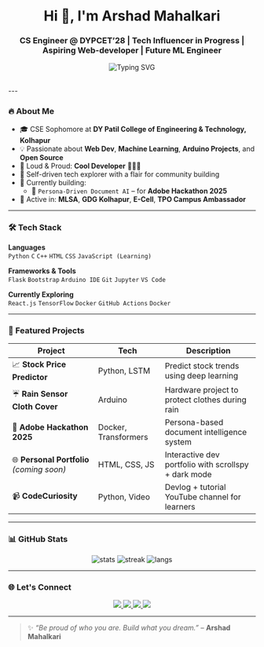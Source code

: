 <h1 align="center">Hi 👋, I'm Arshad Mahalkari</h1>
<h3 align="center">CS Engineer @ DYPCET’28 | Tech Influencer in Progress | Aspiring Web-developer | Future ML Engineer</h3>

<p align="center">
  <img src="https://readme-typing-svg.demolab.com?font=JetBrains+Mono&duration=3000&pause=800&color=7F7FFF&center=true&vCenter=true&width=450&lines=Curious+Mind+%E2%9C%94;Creative+Soul+%E2%9C%94;Community+Driven+%E2%9C%94;Coding+Everyday+%F0%9F%92%BB" alt="Typing SVG" />
</p>

<br>
---

### 🔥 About Me

- 🎓 CSE Sophomore at **DY Patil College of Engineering & Technology, Kolhapur**
- 💡 Passionate about **Web Dev**, **Machine Learning**, **Arduino Projects**, and **Open Source**
- 🌈 Loud & Proud: **Cool Developer** 🏳️‍🌈😎
- 🧠 Self-driven tech explorer with a flair for community building
- 🎯 Currently building:
  - 🤖 `Persona-Driven Document AI` – for **Adobe Hackathon 2025**
- 🤝 Active in: **MLSA**, **GDG Kolhapur**, **E-Cell**, **TPO Campus Ambassador**

---

### 🛠️ Tech Stack

**Languages**  
`Python` `C` `C++` `HTML` `CSS` `JavaScript (Learning)`

**Frameworks & Tools**  
`Flask` `Bootstrap` `Arduino IDE` `Git` `Jupyter` `VS Code`

**Currently Exploring**  
`React.js` `TensorFlow` `Docker` `GitHub Actions` `Docker`

---

### 🚀 Featured Projects

| Project | Tech | Description |
|--------|------|-------------|
| 📈 **Stock Price Predictor** | Python, LSTM | Predict stock trends using deep learning |
| ☔ **Rain Sensor Cloth Cover** | Arduino | Hardware project to protect clothes during rain |
| 🧠 **Adobe Hackathon 2025** | Docker, Transformers | Persona-based document intelligence system |
| 🌐 **Personal Portfolio** *(coming soon)* | HTML, CSS, JS | Interactive dev portfolio with scrollspy + dark mode |
| 📹 **CodeCuriosity** | Python, Video | Devlog + tutorial YouTube channel for learners |

---

### 📊 GitHub Stats

<p align="center">
  <img src="https://github-readme-stats.vercel.app/api?username=ArshadMahalkari&show_icons=true&theme=radical" alt="stats" />
  <img src="https://streak-stats.demolab.com?user=ArshadMahalkari&theme=radical" alt="streak" />
  <img src="https://github-readme-stats.vercel.app/api/top-langs/?username=ArshadMahalkari&layout=compact&theme=radical" alt="langs" />
</p>

---

### 🌐 Let's Connect

<p align="center">
  <a href="https://www.linkedin.com/in/arshad-mahalkari/">
    <img src="https://img.shields.io/badge/-LinkedIn-0A66C2?style=for-the-badge&logo=linkedin&logoColor=white" />
  </a>
  <a href="https://github.com/ArshadMahalkari">
    <img src="https://img.shields.io/badge/-GitHub-181717?style=for-the-badge&logo=github&logoColor=white" />
  </a>
  <a href="https://instagram.com/arshad.mahalkari">
    <img src="https://img.shields.io/badge/-Instagram-E4405F?style=for-the-badge&logo=instagram&logoColor=white" />
  </a>
  <a href="mailto:arshadmahalkari@gmail.com">
    <img src="https://img.shields.io/badge/-Email-D14836?style=for-the-badge&logo=gmail&logoColor=white" />
  </a>
</p>

---

> ✨ *“Be proud of who you are. Build what you dream.”* – **Arshad Mahalkari**
